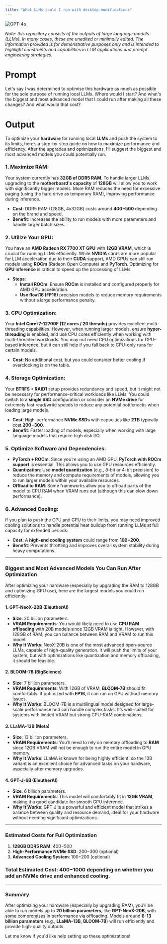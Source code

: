 ```yaml
---
title: "What LLMs could I run with desktop modifications"
---
```

![GPT-4o](https://img.shields.io/badge/GPT--4o-3333FF?style=for-the-badge&logo=openai&logoColor=white)



*Note: this repository consists of the outputs of large language models (LLMs). In many cases, these are unedited or minimally edited. The information provided is for demonstrative purposes only and is intended to highlight constraints and capabilities in LLM applications and prompt engineering strategies.*


# Prompt

Let's say I was determined to optimise this hardware as much as possible for the sole purpose of running local LLMs. Where would I start? And what's the biggest and most advanced model that I could run after making all these changes? And what would that cost?

# Output

To optimize your **hardware** for running local **LLMs** and push the system to its limits, here’s a step-by-step guide on how to maximize performance and efficiency. After the upgrades and optimizations, I’ll suggest the biggest and most advanced models you could potentially run.

### **1. Maximize RAM**:
Your system currently has **32GB of DDR5 RAM**. To handle larger LLMs, upgrading to the **motherboard's capacity** of **128GB** will allow you to work with significantly bigger models. More RAM reduces the need for excessive paging (using the hard drive as temporary RAM), improving performance during inference.

- **Cost**: DDR5 RAM (128GB, 4x32GB) costs around **$400-$500** depending on the brand and speed.
- **Benefit**: Increases the ability to run models with more parameters and handle larger batch sizes.

### **2. Utilize Your GPU**:
You have an **AMD Radeon RX 7700 XT GPU** with **12GB VRAM**, which is crucial for running LLMs efficiently. While **NVIDIA** cards are more popular for LLM acceleration due to their **CUDA** support, AMD GPUs can still run models using **ROCm** (Radeon Open Compute) and **PyTorch**. Optimizing for **GPU inference** is critical to speed up the processing of LLMs.

- **Steps**:
  - **Install ROCm**: Ensure **ROCm** is installed and configured properly for AMD GPU acceleration.
  - **Use float16 (FP16)** precision models to reduce memory requirements without a large performance penalty.
  
### **3. CPU Optimization**:
Your **Intel Core i7-12700F (12 cores / 20 threads)** provides excellent multi-threading capabilities. However, when running larger models, ensure **hyper-threading** is enabled, and use CPU cores efficiently when working with multi-threaded workloads. You may not need CPU optimizations for GPU-based inference, but it can still help if you fall back to CPU-only runs for certain models.

- **Cost**: No additional cost, but you could consider better cooling if overclocking is on the table.

### **4. Storage Optimization**:
Your **BTRFS + RAID1** setup provides redundancy and speed, but it might not be necessary for performance-critical workloads like LLMs. You could switch to a **single SSD** configuration or consider an **NVMe drive** for extremely fast read/write speeds to reduce any potential bottlenecks when loading large models.

- **Cost**: High-performance **NVMe SSDs** with capacities like **2TB** typically cost **$200-$300**.
- **Benefit**: Faster loading of models, especially when working with large language models that require high disk I/O.

### **5. Optimize Software and Dependencies**:
- **PyTorch + ROCm**: Since you’re using an AMD GPU, **PyTorch with ROCm support** is essential. This allows you to use GPU resources efficiently.
- **Quantization**: Use **model quantization** (e.g., 8-bit or 4-bit precision) to reduce the memory and compute requirements of models, allowing you to run larger models within your available resources.
- **Offload to RAM**: Some frameworks allow you to offload parts of the model to CPU RAM when VRAM runs out (although this can slow down performance).

### **6. Advanced Cooling**:
If you plan to push the CPU and GPU to their limits, you may need improved cooling solutions to handle potential heat buildup from running LLMs at full capacity for extended periods.

- **Cost**: A **high-end cooling system** could range from **$100-$200**.
- **Benefit**: Prevents throttling and improves overall system stability during heavy computations.

---

### **Biggest and Most Advanced Models You Can Run After Optimization**

After optimizing your hardware (especially by upgrading the RAM to 128GB and optimizing GPU use), here are the largest models you could run efficiently:

#### **1. GPT-NeoX-20B (EleutherAI)**
- **Size**: 20 billion parameters.
- **VRAM Requirements**: You would likely need to use **CPU RAM offloading** with 20B models since 12GB VRAM is tight. However, with 128GB of RAM, you can balance between RAM and VRAM to run this model.
- **Why It Works**: NeoX-20B is one of the most advanced open-source LLMs, capable of high-quality generation. It will push the limits of your system, but with optimizations like quantization and memory offloading, it should be feasible.

#### **2. BLOOM-7B (BigScience)**
- **Size**: 7 billion parameters.
- **VRAM Requirements**: With 12GB of VRAM, **BLOOM-7B** should fit comfortably. If optimized with **FP16**, it can run on GPU without memory issues.
- **Why It Works**: BLOOM-7B is a multilingual model designed for large-scale performance and can handle complex tasks. It’s well-suited for systems with limited VRAM but strong CPU-RAM combinations.

#### **3. LLaMA-13B (Meta)**
- **Size**: 13 billion parameters.
- **VRAM Requirements**: You’ll need to rely on memory offloading to **RAM** since 12GB VRAM will not be enough to run the entire model in GPU memory.
- **Why It Works**: LLaMA is known for being highly efficient, so the 13B variant is an excellent choice for advanced tasks on your hardware, especially after memory upgrades.

#### **4. GPT-J-6B (EleutherAI)**
- **Size**: 6 billion parameters.
- **VRAM Requirements**: This model will comfortably fit in **12GB VRAM**, making it a good candidate for smooth GPU inference.
- **Why It Works**: GPT-J is a powerful and efficient model that strikes a balance between quality and resource demand, ideal for your hardware without needing significant optimizations.

---

### **Estimated Costs for Full Optimization**
1. **128GB DDR5 RAM**: $400-$500
2. **High-Performance NVMe SSD**: $200-$300 (optional)
3. **Advanced Cooling System**: $100-$200 (optional)

### **Total Estimated Cost**: **$400-$1000** depending on whether you add an NVMe drive and enhanced cooling.

---

### **Summary**
After optimizing your hardware (especially by upgrading RAM), you’ll be able to run models up to **20 billion parameters**, like **GPT-NeoX-20B**, with some compromises in performance via offloading. Models around **6-13 billion parameters** (e.g., **LLaMA-13B**, **BLOOM-7B**) will run efficiently and provide high-quality outputs.

Let me know if you'd like help setting up these optimizations!